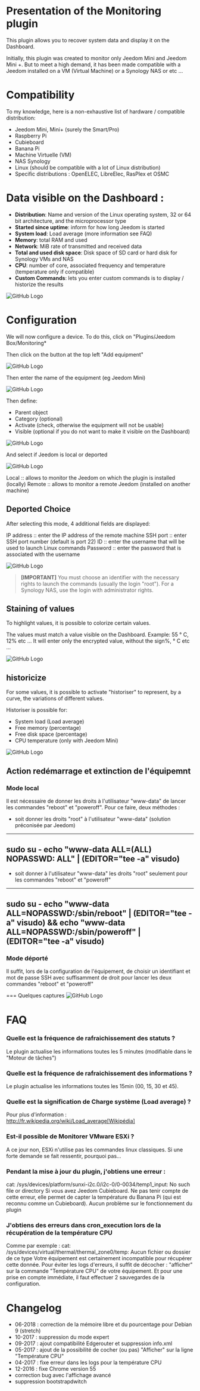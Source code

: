 # Presentation of the Monitoring plugin

This plugin allows you to recover system data and display it on the Dashboard.

Initially, this plugin was created to monitor only Jeedom Mini and Jeedom Mini +. But to meet a high demand, it has been made compatible with a Jeedom installed on a VM (Virtual Machine) or a Synology NAS or etc ...

# Compatibility

To my knowledge, here is a non-exhaustive list of hardware / compatible distribution:

- Jeedom Mini, Mini+ (surely the Smart/Pro)
- Raspberry Pi
- Cubieboard
- Banana Pi
- Machine Virtuelle (VM)
- NAS Synology
- Linux (should be compatible with a lot of Linux distribution)
- Specific distributions : OpenELEC, LibreElec, RasPlex et OSMC

# Data visible on the Dashboard :

- **Distribution**: Name and version of the Linux operating system, 32 or 64 bit architecture, and the microprocessor type
- **Started since uptime**: inform for how long Jeedom is started
- **System load**: Load average (more information see FAQ)
- **Memory**: total RAM and used
- **Network**: MiB rate of transmitted and received data
- **Total and used disk space**: Disk space of SD card or hard disk for Synology VMs and NAS
- **CPU**: number of core, associated frequency and temperature (temperature only if compatible)
- **Custom Commands**: lets you enter custom commands is to display / historize the results

![GitHub Logo](/../images/Monitoring.png)

# Configuration

We will now configure a device. To do this, click on "Plugins/Jeedom Box/Monitoring*

Then click on the button at the top left "Add equipment"

![GitHub Logo](/../images/Monitoring1.png)

Then enter the name of the equipment (eg Jeedom Mini)

![GitHub Logo](/monitoring/images/Monitoring2.png)

Then define:

- Parent object
- Category (optional)
- Activate (check, otherwise the equipment will not be usable)
- Visible (optional if you do not want to make it visible on the Dashboard)

![GitHub Logo](/../images/Monitoring3.png)

And select if Jeedom is local or deported

![GitHub Logo](/../images/Monitoring9.png)

Local :: allows to monitor the Jeedom on which the plugin is installed (locally)
Remote :: allows to monitor a remote Jeedom (installed on another machine)

## Deported Choice
After selecting this mode, 4 additional fields are displayed:

IP address :: enter the IP address of the remote machine
SSH port :: enter SSH port number (default is port 22)
ID :: enter the username that will be used to launch Linux commands
Password :: enter the password that is associated with the username

![GitHub Logo](/../images/Monitoring4.png)

> **[IMPORTANT]**
> You must choose an identifier with the necessary rights to launch the commands (usually the login "root").
> For a Synology NAS, use the login with administrator rights.

## Staining of values
To highlight values, it is possible to colorize certain values.

The values must match a value visible on the Dashboard. Example: 55 ° C, 12% etc ... It will enter only the encrypted value, without the sign%, ° C etc ...

![GitHub Logo](/../images/Monitoring5.png)

## historicize
For some values, it is possible to activate "historiser" to represent, by a curve, the variations of different values.

Historiser is possible for:

- System load (Load average)
- Free memory (percentage)
- Free disk space (percentage)
- CPU temperature (only with Jeedom Mini)

![GitHub Logo](/../images/Monitoring6.png)

## Action redémarrage et extinction de l'équipemnt

### Mode local

Il est nécessaire de donner les droits à l'utilisateur "www-data" de lancer les commandes "reboot" et "poweroff". Pour ce faire, deux méthodes :

- soit donner les droits "root" à l'utilisateur "www-data" (solution préconisée par Jeedom)

----
sudo su -
echo "www-data ALL=(ALL) NOPASSWD: ALL" | (EDITOR="tee -a" visudo)
----

- soit donner à l'utilisateur "www-data" les droits "root" seulement pour les commandes "reboot" et "poweroff"

----
sudo su -
echo "www-data ALL=NOPASSWD:/sbin/reboot" | (EDITOR="tee -a" visudo) && echo "www-data ALL=NOPASSWD:/sbin/poweroff" | (EDITOR="tee -a" visudo)
----

### Mode déporté

Il suffit, lors de la configuration de l'équipement, de choisir un identifiant et mot de passe SSH avec suffisamment de droit pour lancer les deux commandes "reboot" et "poweroff"

=== Quelques captures
![GitHub Logo](/../images/Monitoring8.png)

# FAQ
### Quelle est la fréquence de rafraichissement des statuts ?
Le plugin actualise les informations toutes les 5 minutes (modifiable dans le "Moteur de tâches")

### Quelle est la fréquence de rafraichissement des informations ?
Le plugin actualise les informations toutes les 15min (00, 15, 30 et 45).

### Quelle est la signification de Charge système (Load average) ?
Pour plus d'information : http://fr.wikipedia.org/wiki/Load_average[Wikipédia]

### Est-il possible de Monitorer VMware ESXi ?
A ce jour non, ESXi n'utilise pas les commandes linux classiques. Si une forte demande se fait ressentir, pourquoi pas...

### Pendant la mise à jour du plugin, j'obtiens une erreur :
cat: /sys/devices/platform/sunxi-i2c.0/i2c-0/0-0034/temp1_input: No such file or directory
Si vous avez Jeedom Cubieboard. Ne pas tenir compte de cette erreur, elle permet de capter la température du Banana Pi (qui est reconnu comme un Cubieboard).
Aucun problème sur le fonctionnement du plugin

### J'obtiens des erreurs dans cron_execution lors de la récupération de la température CPU
Comme par exemple  : cat: /sys/devices/virtual/thermal/thermal_zone0/temp: Aucun fichier ou dossier de ce type
Votre équipement est certainement incompatible pour récupérer cette donnée. Pour éviter les logs d'erreurs, il suffit de décocher : "afficher" sur la commande "Température CPU" de votre équipement.
Et pour une prise en compte immédiate, il faut effectuer 2 sauvegardes de la configuration.

# Changelog
- 06-2018 : correction de la mémoire libre et du pourcentage pour Debian 9 (stretch)
- 10-2017 : suppression du mode expert
- 09-2017 : ajout compatibilité Edgerouter et suppression info.xml
- 05-2017 : ajout de la possibilité de cocher (ou pas) "Afficher" sur la ligne "Température CPU"
- 04-2017 : fixe erreur dans les logs pour la température CPU
- 12-2016 : fixe Chrome version 55
- correction bug avec l'affichage avancé
- suppression bootstrapdwitch
